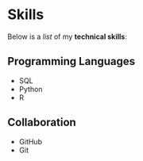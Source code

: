# Skills

Below is a _list_ of my **technical skills**:

## Programming Languages
- SQL
- Python 
- R

## Collaboration
- GitHub
- Git
